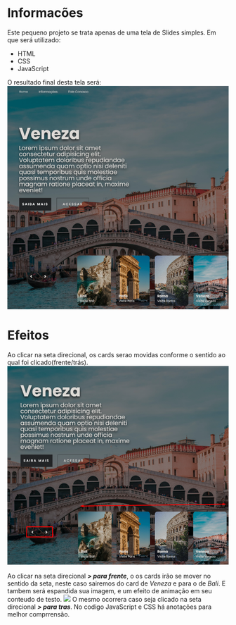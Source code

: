 # Informacões

Este pequeno projeto se trata apenas de uma tela de Slides simples.
Em que será utilizado:
- HTML
- CSS
- JavaScript

O resultado final desta tela será:
<img src='./imgs/Img05.png'>

# Efeitos
Ao clicar na seta direcional, os cards serao movidas conforme o sentido ao qual foi clicado(frente/trás).
<img src='./imgs/Img06.png'>

Ao clicar na seta direcional ***> para frente***, o os cards irão se mover no sentido da seta, neste caso sairemos do card de *Veneza* e para o de *Bali*.
E tambem será espandida sua imagem, e um efeito de animação em seu conteudo de testo.
<img src='./img/Img07.png'>
O mesmo ocorrera caso seja clicado na seta direcional ***> para tras***.
No codigo JavaScript e CSS há anotações para melhor comprrensão.
